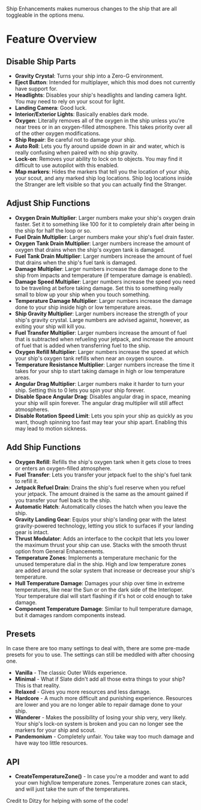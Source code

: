 Ship Enhancements makes numerous changes to the ship that are all toggleable in the options menu.

# Feature Overview

## Disable Ship Parts
- **Gravity Crystal**: Turns your ship into a Zero-G environment.
- **Eject Button**: Intended for multiplayer, which this mod does not currently have support for.
- **Headlights**: Disables your ship's headlights and landing camera light. You may need to rely on your scout for light.
- **Landing Camera**: Good luck.
- **Interior/Exterior Lights**: Basically enables dark mode.
- **Oxygen**: Literally removes all of the oxygen in the ship unless you're near trees or in an oxygen-filled atmosphere. This takes priority over all of the other oxygen modifications.
- **Ship Repair**: Be careful not to damage your ship.
- **Auto Roll**: Lets you fly around upside down in air and water, which is really confusing when paired with no ship gravity.
- **Lock-on**: Removes your ability to lock on to objects. You may find it difficult to use autopilot with this enabled.
- **Map markers**: Hides the markers that tell you the location of your ship, your scout, and any marked ship log locations. Ship log locations inside the Stranger are left visible so that you can actually find the Stranger.

## Adjust Ship Functions
- **Oxygen Drain Multiplier**: Larger numbers make your ship's oxygen drain faster. Set it to something like 100 for it to completely drain after being in the ship for half the loop or so.
- **Fuel Drain Multiplier**: Larger numbers make your ship's fuel drain faster.
- **Oxygen Tank Drain Multiplier**: Larger numbers increase the amount of oxygen that drains when the ship's oxygen tank is damaged.
- **Fuel Tank Drain Multiplier**: Larger numbers increase the amount of fuel that drains when the ship's fuel tank is damaged.
- **Damage Multiplier**: Larger numbers increase the damage done to the ship from impacts and temperature (if temperature damage is enabled).
- **Damage Speed Multiplier**: Larger numbers increase the speed you need to be traveling at before taking damage. Set this to something really small to blow up your ship when you touch something.
- **Temperature Damage Multiplier**: Larger numbers increase the damage done to your ship inside high or low temperature areas.
- **Ship Gravity Multiplier**: Larger numbers increase the strength of your ship's gravity crystal. Large numbers are advised against, however, as exiting your ship will kill you.
- **Fuel Transfer Multiplier**: Larger numbers increase the amount of fuel that is subtracted when refueling your jetpack, and increase the amount of fuel that is added when transferring fuel to the ship.
- **Oxygen Refill Multiplier**: Larger numbers increase the speed at which your ship's oxygen tank refills when near an oxygen source.
- **Temperature Resistance Multiplier**: Larger numbers increase the time it takes for your ship to start taking damage in high or low temperature areas.
- **Angular Drag Multiplier**: Larger numbers make it harder to turn your ship. Setting this to 0 lets you spin your ship forever.
- **Disable Space Angular Drag**: Disables angular drag in space, meaning your ship will spin forever. The angular drag multiplier will still affect atmospheres.
- **Disable Rotation Speed Limit**: Lets you spin your ship as quickly as you want, though spinning too fast may tear your ship apart. Enabling this may lead to motion sickness.

## Add Ship Functions
- **Oxygen Refill**: Refills the ship's oxygen tank when it gets close to trees or enters an oxygen-filled atmosphere.
- **Fuel Transfer**: Lets you transfer your jetpack fuel to the ship's fuel tank to refill it.
- **Jetpack Refuel Drain**: Drains the ship's fuel reserve when you refuel your jetpack. The amount drained is the same as the amount gained if you transfer your fuel back to the ship.
- **Automatic Hatch**: Automatically closes the hatch when you leave the ship.
- **Gravity Landing Gear**: Equips your ship's landing gear with the latest gravity-powered technology, letting you stick to surfaces if your landing gear is intact.
- **Thrust Modulator**: Adds an interface to the cockpit that lets you lower the maximum thrust your ship can use. Stacks with the smooth thrust option from General Enhancements.
- **Temperature Zones**: Implements a temperature mechanic for the unused temperature dial in the ship. High and low temperature zones are added around the solar system that increase or decrease your ship's temperature.
- **Hull Temperature Damage**: Damages your ship over time in extreme temperatures, like near the Sun or on the dark side of the Interloper. Your temperature dial will start flashing if it's hot or cold enough to take damage.
- **Component Temperature Damage**: Similar to hull temperature damage, but it damages random components instead.

## Presets
In case there are too many settings to deal with, there are some pre-made presets for you to use. The settings can still be meddled with after choosing one.

- **Vanilla** - The classic Outer Wilds experience.
- **Minimal** - What if Slate didn't add all those extra things to your ship? This is that reality.
- **Relaxed** - Gives you more resources and less damage.
- **Hardcore** - A much more difficult and punishing experience. Resources are lower and you are no longer able to repair damage done to your ship.
- **Wanderer** - Makes the possibility of losing your ship very, very likely. Your ship's lock-on system is broken and you can no longer see the markers for your ship and scout.
- **Pandemonium** - Completely unfair. You take way too much damage and have way too little resources.

## API
- **CreateTemperatureZone()** - In case you're a modder and want to add your own high/low temperature zones. Temperature zones can stack, and will just take the sum of the temperatures.

Credit to Ditzy for helping with some of the code!